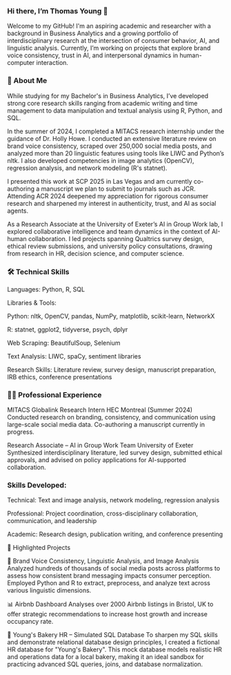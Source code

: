 ### Hi there, I’m Thomas Young 👋 

Welcome to my GitHub! I'm an aspiring academic and researcher with a background in Business Analytics and a growing portfolio of interdisciplinary research at the intersection of consumer behavior, AI, and linguistic analysis. Currently, I’m working on projects that explore brand voice consistency, trust in AI, and interpersonal dynamics in human-computer interaction.

### 🧠 About Me
While studying for my Bachelor's in Business Analytics, I’ve developed strong core research skills ranging from academic writing and time management to data manipulation and textual analysis using R, Python, and SQL.

In the summer of 2024, I completed a MITACS research internship under the guidance of Dr. Holly Howe. I conducted an extensive literature review on brand voice consistency, scraped over 250,000 social media posts, and analyzed more than 20 linguistic features using tools like LIWC and Python’s nltk. I also developed competencies in image analytics (OpenCV), regression analysis, and network modeling (R's statnet).

I presented this work at SCP 2025 in Las Vegas and am currently co-authoring a manuscript we plan to submit to journals such as JCR. Attending ACR 2024 deepened my appreciation for rigorous consumer research and sharpened my interest in authenticity, trust, and AI as social agents.

As a Research Associate at the University of Exeter’s AI in Group Work lab, I explored collaborative intelligence and team dynamics in the context of AI-human collaboration. I led projects spanning Qualtrics survey design, ethical review submissions, and university policy consultations, drawing from research in HR, decision science, and computer science.

### 🛠️ Technical Skills
Languages: Python, R, SQL

Libraries & Tools:

Python: nltk, OpenCV, pandas, NumPy, matplotlib, scikit-learn, NetworkX

R: statnet, ggplot2, tidyverse, psych, dplyr

Web Scraping: BeautifulSoup, Selenium

Text Analysis: LIWC, spaCy, sentiment libraries

Research Skills: Literature review, survey design, manuscript preparation, IRB ethics, conference presentations

### 👩‍🔬 Professional Experience
MITACS Globalink Research Intern
HEC Montreal (Summer 2024)
Conducted research on branding, consistency, and communication using large-scale social media data. Co-authoring a manuscript currently in progress.

Research Associate – AI in Group Work Team
University of Exeter
Synthesized interdisciplinary literature, led survey design, submitted ethical approvals, and advised on policy applications for AI-supported collaboration.

### Skills Developed:

Technical: Text and image analysis, network modeling, regression analysis

Professional: Project coordination, cross-disciplinary collaboration, communication, and leadership

Academic: Research design, publication writing, and conference presenting

🌟 Highlighted Projects

🧵 Brand Voice Consistency, Linguistic Analysis, and Image Analysis
Analyzed hundreds of thousands of social media posts across platforms to assess how consistent brand messaging impacts consumer perception. Employed Python and R to extract, preprocess, and analyze text across various linguistic dimensions.

📊 Airbnb Dashboard
Analyses over 2000 Airbnb listings in Bristol, UK to offer strategic recommendations to increase host growth and increase occupancy rate.

🍞 Young's Bakery HR – Simulated SQL Database
To sharpen my SQL skills and demonstrate relational database design principles, I created a fictional HR database for "Young's Bakery". This mock database models realistic HR and operations data for a local bakery, making it an ideal sandbox for practicing advanced SQL queries, joins, and database normalization.
